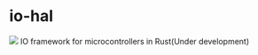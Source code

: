 # io-hal
![](https://github.com/rust-io-hal/io-hal/workflows/.github/workflows/rust.yml/badge.svg)
IO framework for microcontrollers in Rust(Under development)
